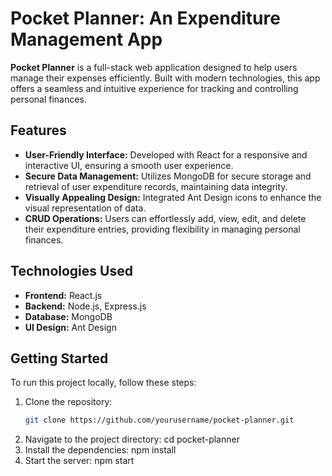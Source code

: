 # Pocket Planner: An Expenditure Management App

**Pocket Planner** is a full-stack web application designed to help users manage their expenses efficiently. Built with modern technologies, this app offers a seamless and intuitive experience for tracking and controlling personal finances.

## Features

- **User-Friendly Interface:** Developed with React for a responsive and interactive UI, ensuring a smooth user experience.
- **Secure Data Management:** Utilizes MongoDB for secure storage and retrieval of user expenditure records, maintaining data integrity.
- **Visually Appealing Design:** Integrated Ant Design icons to enhance the visual representation of data.
- **CRUD Operations:** Users can effortlessly add, view, edit, and delete their expenditure entries, providing flexibility in managing personal finances.

## Technologies Used

- **Frontend:** React.js
- **Backend:** Node.js, Express.js
- **Database:** MongoDB
- **UI Design:** Ant Design


## Getting Started

To run this project locally, follow these steps:

1. Clone the repository:
   ```bash
   git clone https://github.com/yourusername/pocket-planner.git
2. Navigate to the project directory:
   cd pocket-planner
3. Install the dependencies:
   npm install
4. Start the server:
   npm start



